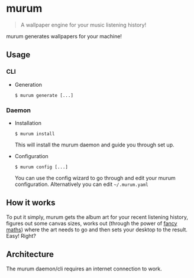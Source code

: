 # murum

> A wallpaper engine for your music listening history!

murum generates wallpapers for your machine!

## Usage

### CLI

- Generation

   ```shell
   $ murum generate [...]
   ```

### Daemon

- Installation

   ```shell
   $ murum install
   ```

   This will install the murum daemon and guide you through set up.

- Configuration

   ```shell
   $ murum config [...]
   ```

   You can use the config wizard to go through and edit your murum
   configuration. Alternatively you can edit `~/.murum.yaml`

## How it works

To put it simply, murum gets the album art for your recent listening history,
figures out some canvas sizes, works out (through the power of
[fancy maths](https://en.wikipedia.org/wiki/Natural_neighbor_interpolation))
where the art needs to go and then sets your desktop to the result. Easy! Right?

## Architecture

The murum daemon/cli requires an internet connection to work.

